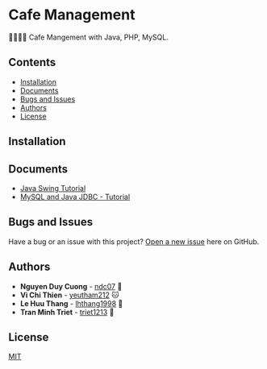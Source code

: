 # Cafe Management

🍧🍵🍦🍶 Cafe Mangement with Java, PHP, MySQL.

## Contents

* [Installation](#installation)
* [Documents](#documents)
* [Bugs and Issues](#bugs-and-issues)
* [Authors](#authors)
* [License](#license)

## Installation

## Documents

* [Java Swing Tutorial](https://www.javatpoint.com/java-swing)
* [MySQL and Java JDBC - Tutorial](http://www.vogella.com/tutorials/MySQLJava/article.html)

## Bugs and Issues

Have a bug or an issue with this project? [Open a new issue](https://github.com/ndc07/cafe-management/issues) here on GitHub.

## Authors

* **Nguyen Duy Cuong** - [ndc07](https://github.com/ndc07) 💎
* **Vi Chi Thien** - [yeutham212](https://github.com/yeutham212) 🐱
* **Le Huu Thang** - [lhthang1998](https://github.com/lhthang1998) 🐷
* **Tran Minh Triet** - [triet1213](https://github.com/triet1213) 🐶

## License

[MIT](https://github.com/ndc07/cafe-management/blob/master/LICENSE)

